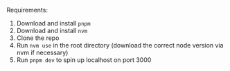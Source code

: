 Requirements:

1. Download and install `pnpm`
2. Download and install `nvm`
3. Clone the repo
4. Run `nvm use` in the root directory (download the correct node version via nvm if necessary)
5. Run `pnpm dev` to spin up localhost on port 3000
